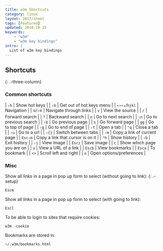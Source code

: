 ```yaml
---
title: w3m Shortcuts
category: linux
layout: 2017/sheet
tags: [Featured]
updated: 2018-10-15
keywords:
    - "w3m"
    - "w3m key bindings"
intro: |
  List of w3m key bindings 
---
```


Shortcuts
---------
{: .-three-column}

### Common shortcuts

| `⇧h` | Show hot keys |
| `⇧b` | Get out of hot keys menu |
| `←→↑↓`/`hjkl` | Navigation |
| `⭾`/`⇧⭾` | Navigate through links |
| `v` | View the source |
| `/` | Forward search |
| `?` | Backward search |
| `n` | Go to next search |
| `⇧n` | Go to previous search |
| `⇧b` | Go previous page |
| `s` | Go forward page |
| `gg` | Go to top of page |
| `⇧g` | Go to end of page |
| `⇧t` | Open a tab |
| `⌃q` | Close a tab |
| `⇧u` | Go to a url |
| `⇧{}` | Switch between tabs |
| `⇧m` | Copy a link of current page |
| `Esc⇧m` | Copy a link that cursor is on it |
| `⌃h` | Show history |
| `⇧b` | Exit history |
| `⇧i` | View image |
| `Esci` | Save image |
| `c` | Show which page you are on |
| `u` | View a URL of a link |
| `Escb` | View bookmarks |
| `Esca` | To bookmark |
| `<>` | Scroll left and right |
| `o` | Open options/preferences |


### Misc

Show all links in a page in pop up form to select (without going to link):
{: .-setup}

```
Escm
```

Show all links in a page in pop up form to select (with going to link): 

```
Escl
```

To be able to login to sites that require cookies:

```
w3m -cookie
```

Bookmarks are stored in:

```
~/.w3m/bookmarks.html
```